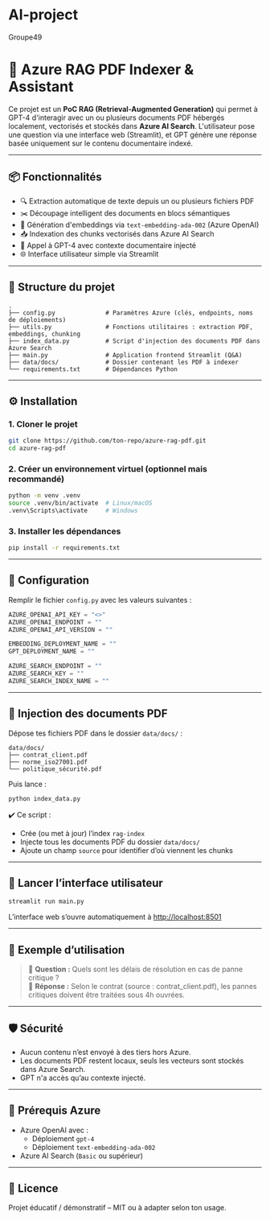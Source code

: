 # AI-project
Groupe49
# 🧠 Azure RAG PDF Indexer & Assistant

Ce projet est un **PoC RAG (Retrieval-Augmented Generation)** qui permet à GPT-4 d'interagir avec un ou plusieurs documents PDF hébergés localement, vectorisés et stockés dans **Azure AI Search**. L'utilisateur pose une question via une interface web (Streamlit), et GPT génère une réponse basée uniquement sur le contenu documentaire indexé.

---

## 📦 Fonctionnalités

- 🔍 Extraction automatique de texte depuis un ou plusieurs fichiers PDF
- ✂️ Découpage intelligent des documents en blocs sémantiques
- 🔢 Génération d'embeddings via `text-embedding-ada-002` (Azure OpenAI)
- 📥 Indexation des chunks vectorisés dans Azure AI Search
- 💬 Appel à GPT-4 avec contexte documentaire injecté
- 🌐 Interface utilisateur simple via Streamlit

---

## 📁 Structure du projet

```
.
├── config.py              # Paramètres Azure (clés, endpoints, noms de déploiements)
├── utils.py               # Fonctions utilitaires : extraction PDF, embeddings, chunking
├── index_data.py          # Script d'injection des documents PDF dans Azure Search
├── main.py                # Application frontend Streamlit (Q&A)
├── data/docs/             # Dossier contenant les PDF à indexer
└── requirements.txt       # Dépendances Python
```

---

## ⚙️ Installation

### 1. Cloner le projet

```bash
git clone https://github.com/ton-repo/azure-rag-pdf.git
cd azure-rag-pdf
```

### 2. Créer un environnement virtuel (optionnel mais recommandé)

```bash
python -m venv .venv
source .venv/bin/activate  # Linux/macOS
.venv\Scripts\activate     # Windows
```

### 3. Installer les dépendances

```bash
pip install -r requirements.txt
```

---

## 🔐 Configuration

Remplir le fichier `config.py` avec les valeurs suivantes :

```python
AZURE_OPENAI_API_KEY = "<>"
AZURE_OPENAI_ENDPOINT = ""
AZURE_OPENAI_API_VERSION = ""

EMBEDDING_DEPLOYMENT_NAME = ""
GPT_DEPLOYMENT_NAME = ""

AZURE_SEARCH_ENDPOINT = ""
AZURE_SEARCH_KEY = ""
AZURE_SEARCH_INDEX_NAME = ""
```

---

## 📄 Injection des documents PDF

Dépose tes fichiers PDF dans le dossier `data/docs/` :

```
data/docs/
├── contrat_client.pdf
├── norme_iso27001.pdf
└── politique_sécurité.pdf
```

Puis lance :

```bash
python index_data.py
```

✔️ Ce script :
- Crée (ou met à jour) l’index `rag-index`
- Injecte tous les documents PDF du dossier `data/docs/`
- Ajoute un champ `source` pour identifier d’où viennent les chunks

---

## 💬 Lancer l’interface utilisateur

```bash
streamlit run main.py
```

L’interface web s’ouvre automatiquement à [http://localhost:8501](http://localhost:8501)

---

## 🧠 Exemple d’utilisation

> 💬 **Question :** Quels sont les délais de résolution en cas de panne critique ?  
> 🤖 **Réponse :** Selon le contrat (source : contrat_client.pdf), les pannes critiques doivent être traitées sous 4h ouvrées.

---

## 🛡️ Sécurité

- Aucun contenu n’est envoyé à des tiers hors Azure.
- Les documents PDF restent locaux, seuls les vecteurs sont stockés dans Azure Search.
- GPT n'a accès qu’au contexte injecté.

---

## 📌 Prérequis Azure

- Azure OpenAI avec :
  - Déploiement `gpt-4`
  - Déploiement `text-embedding-ada-002`
- Azure AI Search (`Basic` ou supérieur)

---

## 📃 Licence

Projet éducatif / démonstratif – MIT ou à adapter selon ton usage.

